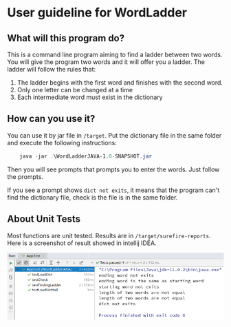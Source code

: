 # User guideline for WordLadder

## What will this program do?

This is a command line program aiming to find a ladder between two words. You will give the program two words and it will offer you a ladder. The ladder will follow the rules that:

1. The ladder begins with the first word and finishes with the second word. 
2. Only one letter can be changed at a time
3. Each intermediate word must exist in the dictionary

## How can you use it?

You can use it by jar file in `/target`. Put the dictionary file in the same folder and execute the following instructions:

```powershell
    java -jar .\WordLadderJAVA-1.0-SNAPSHOT.jar
```

Then you will see prompts that prompts you to enter the words. Just follow the prompts.

If you see a prompt shows `dict not exits`, it means that the program can't find the dictionary file, check is the file is in the same folder.

## About Unit Tests

Most functions are unit tested. Results are in `/target/surefire-reports`. Here is a screenshot of result showed in intellij IDEA.

<div style="align: center">
<img src="./result.png" style="width: 700px;">
</div>